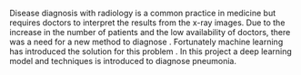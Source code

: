 Disease diagnosis with radiology is a common practice in medicine but requires doctors to interpret the results from the x-ray images. Due to the increase in the number of patients and the low availability of doctors, there was a need for a new method to diagnose . Fortunately machine learning has introduced the solution for this problem . In this project a deep learning model and techniques is introduced to diagnose pneumonia. 
